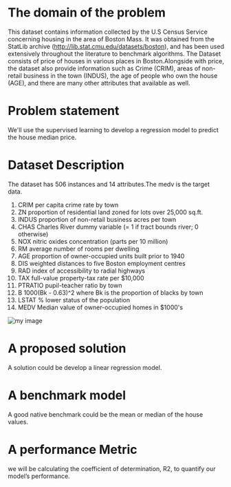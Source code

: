 
# The domain of the problem
This dataset contains information collected by the U.S Census Service concerning housing in the area of Boston Mass. It was obtained from the StatLib archive (http://lib.stat.cmu.edu/datasets/boston), and has been used extensively throughout the literature to benchmark algorithms. The Dataset consists of price of houses in various places in Boston.Alongside with price, the dataset also provide information such as Crime (CRIM), areas of non-retail business in the town (INDUS), the age of people who own the house (AGE), and there are many other attributes that available as well. 

# Problem statement
We'll use the supervised learning to develop a regression model to predict the house median price. 

# Dataset Description
The dataset has 506 instances and 14 attributes.The medv is the target data. 
 1. CRIM     per capita crime rate by town
 2. ZN       proportion of residential land zoned for lots over 25,000 sq.ft.
 3. INDUS    proportion of non-retail business acres per town
 4. CHAS     Charles River dummy variable (= 1 if tract bounds river; 0 otherwise)
 5. NOX      nitric oxides concentration (parts per 10 million)
 6. RM       average number of rooms per dwelling
 7. AGE      proportion of owner-occupied units built prior to 1940
 8. DIS      weighted distances to five Boston employment centres
 9. RAD      index of accessibility to radial highways
 10. TAX      full-value property-tax rate per $10,000
 11. PTRATIO  pupil-teacher ratio by town
 12. B        1000(Bk - 0.63)^2 where Bk is the proportion of blacks by town
 13. LSTAT    % lower status of the population
 14. MEDV     Median value of owner-occupied homes in $1000's
 
![my image](https://github.com/lssnadia/UCLA_CSX_450_2_2018_W_Project-3/blob/master/Screen%20Shot%202018-02-15%20at%2011.08.02%20PM.png)

# A proposed solution
A solution could be develop a linear regression model.

# A benchmark model
A good native benchmark could be the mean or median of the house values.

# A performance Metric
we will be calculating the coefficient of determination, R2, to quantify our model’s performance. 
